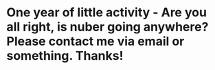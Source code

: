 # One year of little activity - Are you all right, is nuber going anywhere? Please contact me via email or something. Thanks!
